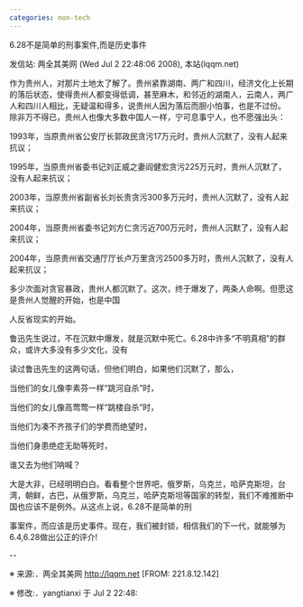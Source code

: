 ```yaml
---
categories: non-tech
---
```

6.28不是简单的刑事案件,而是历史事件 

发信站: 两全其美网 (Wed Jul  2 22:48:06 2008), 本站(lqqm.net) 





作为贵州人，对那片土地太了解了。贵州紧靠湖南、两广和四川，经济文化上长期的落后状态，使得贵州人都变得低调，甚至麻木，和邻近的湖南人，云南人，两广人和四川人相比，无疑温和得多，说贵州人因为落后而胆小怕事，也是不过份。 除非万不得已，贵州人也像大多数中国人一样，宁可息事宁人，也不愿强出头： 

    

   1993年，当原贵州省公安厅长郭政民贪污17万元时，贵州人沉默了，没有人起来抗议； 

   1995年，当原贵州省委书记刘正威之妻阎健宏贪污225万元时，贵州人沉默了，没有人起来抗议； 

   2003年，当原贵州省副省长刘长贵贪污300多万元时，贵州人沉默了，没有人起来抗议； 

   2004年，当原贵州省委书记刘方仁贪污近700万元时，贵州人沉默了，没有人起来抗议； 

   2004年，当原贵州省交通厅厅长卢万里贪污2500多万时，贵州人沉默了，没有人起来抗议； 

    

    

   多少次面对贪官暴政，贵州人都沉默了。这次，终于爆发了，两条人命啊。但愿这是贵州人觉醒的开始，也是中国 

人反省现实的开始。 

   鲁迅先生说过，不在沉默中爆发，就是沉默中死亡。6.28中许多“不明真相”的群众，或许大多没有多少文化，没有 

读过鲁迅先生的这两句话，但他们明白，如果他们沉默了，那么， 

   当他们的女儿像李素芬一样“跳河自杀”时， 

   当他们的女儿像高莺莺一样“跳楼自杀”时， 

   当他们为凑不齐孩子们的学费而绝望时， 

   当他们身患绝症无助等死时， 

谁又去为他们呐喊？ 



   大是大非，已经明明白白。看看整个世界吧，俄罗斯，乌克兰，哈萨克斯坦，台湾，朝鲜，古巴，从俄罗斯，乌克兰，哈萨克斯坦等国家的转型，我们不难推断中国也应该不是例外。从这点上说，6.28不是简单的刑 

事案件，而应该是历史事件。现在，我们被封锁，相信我们的下一代，就能够为6.4,6.28做出公正的评介! 

-- 

※ 来源:．两全其美网 http://lqqm.net [FROM: 221.8.12.142] 



※ 修改:．yangtianxi 于 Jul  2 22:48:
